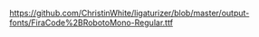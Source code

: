 https://github.com/ChristinWhite/ligaturizer/blob/master/output-fonts/FiraCode%2BRobotoMono-Regular.ttf
